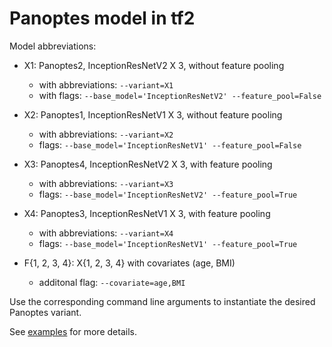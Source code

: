 # Panoptes model in tf2

Model abbreviations:
- X1: Panoptes2, InceptionResNetV2 X 3, without feature pooling
    - with abbreviations: `--variant=X1`
    - with flags: `--base_model='InceptionResNetV2' --feature_pool=False`

- X2: Panoptes1, InceptionResNetV1 X 3, without feature pooling
    - with abbreviations: `--variant=X2`
    - flags: `--base_model='InceptionResNetV1' --feature_pool=False`

- X3: Panoptes4, InceptionResNetV2 X 3, with feature pooling
    - with abbreviations: `--variant=X3`
    - flags: `--base_model='InceptionResNetV2' --feature_pool=True`

- X4: Panoptes3, InceptionResNetV1 X 3, with feature pooling
    - with abbreviations: `--variant=X4`
    - flags: `--base_model='InceptionResNetV1' --feature_pool=True`

- F{1, 2, 3, 4}: X{1, 2, 3, 4} with covariates (age, BMI)
    - additonal flag: `--covariate=age,BMI`

Use the corresponding command line arguments to instantiate the desired Panoptes variant.

See [examples](scripts/cli.sh) for more details.